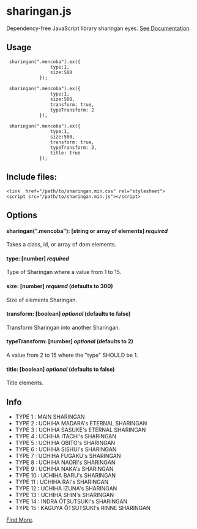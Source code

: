 # sharingan.js

Dependency-free JavaScript library sharingan eyes. [See Documentation](http://dimas-ak.github.io/documentation/sharingan/).

## Usage

```
 sharingan(".mencoba").ex({
                type:1,
                size:500
            });
```

```
 sharingan(".mencoba").ex({
                type:1,
                size:500,
                transform: true,
                typeTransform: 2
            });

```

```
 sharingan(".mencoba").ex({
                type:1,
                size:500,
                transform: true,
                typeTransform: 2,
                title: true
            });

```

## Include files:
```
<link  href="/path/to/sharingan.min.css" rel="stylesheet">
<script src="/path/to/sharingan.min.js"></script>
```

## Options

#### sharingan(".mencoba"): [string or array of elements] _required_

Takes a class, id, or array of dom elements.

#### type: [number] _required_

Type of Sharingan where a value from 1 to 15.

#### size: [number] _required_ (defaults to 300)

Size of elements Sharingan.

#### transform: [boolean] _optional_ (defaults to false)

Transform Sharingan into another Sharingan.

#### typeTransform: [number] _optional_ (defaults to 2)

A value from 2 to 15 where the "type" SHOULD be 1.

#### title: [boolean] _optional_ (defaults to false)

Title elements.

## Info

- TYPE 1 : MAIN SHARINGAN
- TYPE 2 : UCHIHA MADARA's ETERNAL SHARINGAN
- TYPE 3 : UCHIHA SASUKE's ETERNAL SHARINGAN
- TYPE 4 : UCHIHA ITACHI's SHARINGAN
- TYPE 5 : UCHIHA OBITO's SHARINGAN
- TYPE 6 : UCHIHA SISHUI's SHARINGAN
- TYPE 7 : UCHIHA FUGAKU's SHARINGAN
- TYPE 8 : UCHIHA NAORI's SHARINGAN
- TYPE 9 : UCHIHA NAKA's SHARINGAN
- TYPE 10 : UCHIHA BARU's SHARINGAN
- TYPE 11 : UCHIHA RAI's SHARINGAN
- TYPE 12 : UCHIHA IZUNA's SHARINGAN  
- TYPE 13 : UCHIHA SHIN's SHARINGAN
- TYPE 14 : INDRA ŌTSUTSUKI's SHARINGAN
- TYPE 15 : KAGUYA ŌTSUTSUKI's RINNE SHARINGAN

[Find More](http://dimas-ak.github.io).